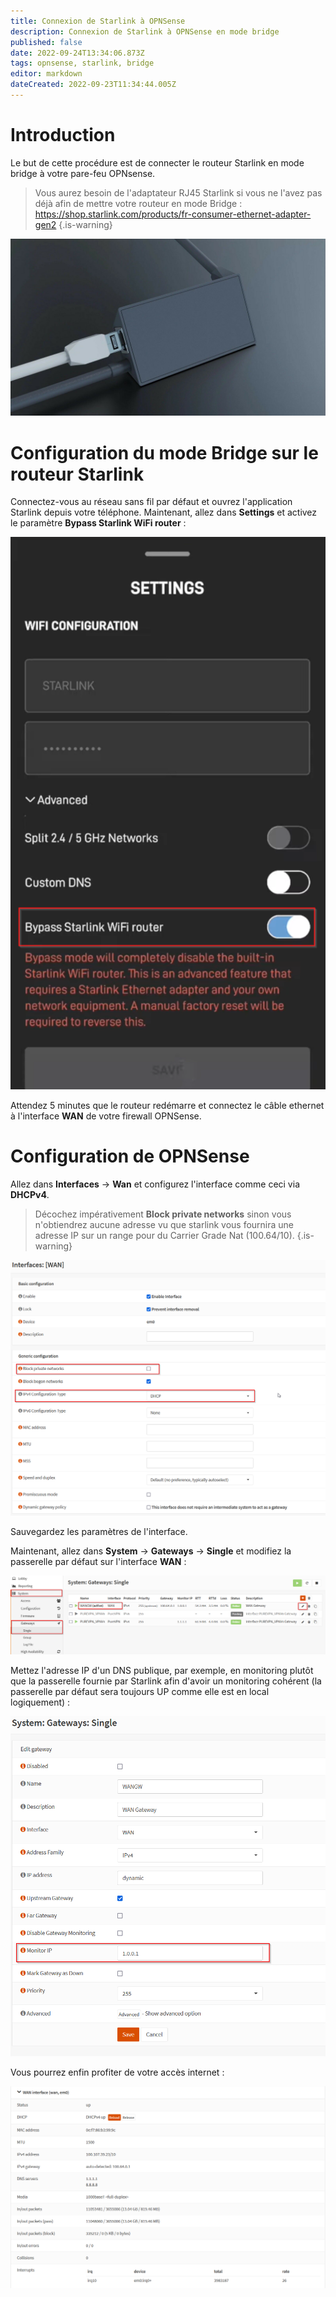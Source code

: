 ```yaml
---
title: Connexion de Starlink à OPNSense
description: Connexion de Starlink à OPNSense en mode bridge
published: false
date: 2022-09-24T13:34:06.873Z
tags: opnsense, starlink, bridge
editor: markdown
dateCreated: 2022-09-23T11:34:44.005Z
---
```


# Introduction
Le but de cette procédure est de connecter le routeur Starlink en mode bridge à votre pare-feu OPNsense.

> Vous aurez besoin de l'adaptateur RJ45 Starlink si vous ne l'avez pas déjà afin de mettre votre routeur en mode Bridge : https://shop.starlink.com/products/fr-consumer-ethernet-adapter-gen2
{.is-warning}


![starlink-ethernet.jpg](/starlink/starlink-ethernet.jpg)

# Configuration du mode Bridge sur le routeur Starlink

Connectez-vous au réseau sans fil par défaut et ouvrez l'application Starlink depuis votre téléphone.
Maintenant, allez dans **Settings** et activez le paramètre **Bypass Starlink WiFi router** :

![connecting-starlink-opnsense-01.png](/starlink/connecting-starlink-opnsense-01.png)

Attendez 5 minutes que le routeur redémarre et connectez le câble ethernet à l'interface **WAN** de votre firewall OPNSense.


# Configuration de OPNSense

Allez dans **Interfaces** -> **Wan** et configurez l'interface comme ceci via **DHCPv4**.
> Décochez impérativement **Block private networks** sinon vous n'obtiendrez aucune adresse vu que starlink vous fournira une adresse IP sur un range pour du Carrier Grade Nat (100.64/10).
{.is-warning}


![connecting-starlink-opnsense-02.png](/starlink/connecting-starlink-opnsense-02.png)

Sauvegardez les paramètres de l'interface.


Maintenant, allez dans **System** -> **Gateways** -> **Single** et modifiez la passerelle par défaut sur l'interface **WAN** :

![connecting-starlink-opnsense-03.png](/starlink/connecting-starlink-opnsense-03.png)

Mettez l'adresse IP d'un DNS publique, par exemple, en monitoring plutôt que la passerelle fournie par Starlink afin d'avoir un monitoring cohérent (la passerelle par défaut sera toujours UP comme elle est en local logiquement) :

![connecting-starlink-opnsense-04.png](/starlink/connecting-starlink-opnsense-04.png)


Vous pourrez enfin profiter de votre accès internet :

![connecting-starlink-opnsense-05.png](/starlink/connecting-starlink-opnsense-05.png)